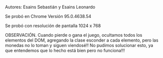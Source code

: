 Autores: Esains Sebastián y Esains Leonardo

Se probó en Chrome Versión 95.0.4638.54

Se probó con resolución de pantalla 1024 x 768

OBSERVACIÓN.
Cuando pierde o gana el juego, ocultamos todos los elementos del DOM, agregando la clase esconder a cada elemento, pero las monedas no lo toman y siguen viendosé!! No pudimos solucionar esto, ya que entendemos que lo hecho está bien pero no funciona!!!